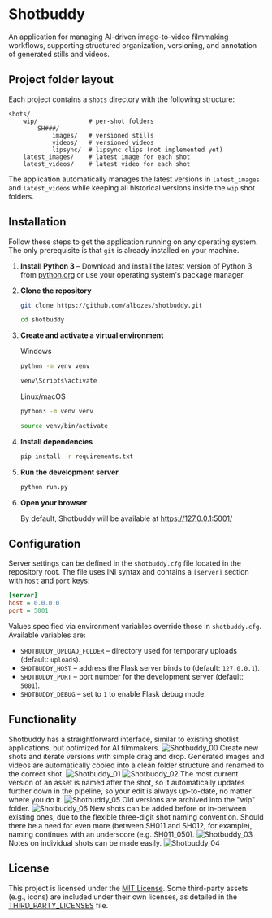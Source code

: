# Shotbuddy
An application for managing AI-driven image-to-video filmmaking workflows, supporting structured organization, versioning, and annotation of generated stills and videos.

## Project folder layout

Each project contains a `shots` directory with the following structure:

```
shots/
    wip/              # per-shot folders
        SH###/
            images/   # versioned stills
            videos/   # versioned videos
            lipsync/  # lipsync clips (not implemented yet)
    latest_images/    # latest image for each shot
    latest_videos/    # latest video for each shot
```

The application automatically manages the latest versions in `latest_images` and `latest_videos` while keeping all historical versions inside the `wip` shot folders.

## Installation

Follow these steps to get the application running on any operating system. The
only prerequisite is that `git` is already installed on your machine.

1. **Install Python 3** – Download and install the latest version of Python 3
   from [python.org](https://www.python.org/downloads/) or use your operating
   system's package manager.
2. **Clone the repository**

   ```bash
   git clone https://github.com/albozes/shotbuddy.git
   ```
   ```bash
   cd shotbuddy
   ```
3. **Create and activate a virtual environment**

   Windows
   ```bash
   python -m venv venv
   ```
   ```bash
   venv\Scripts\activate
   ```
   Linux/macOS
   ```bash
   python3 -m venv venv
   ```
   ```bash
   source venv/bin/activate
   ```

4. **Install dependencies**

   ```bash
   pip install -r requirements.txt
   ```
5. **Run the development server**

   ```bash
   python run.py
   ```
6. **Open your browser**

   By default, Shotbuddy will be available at https://127.0.0.1:5001/

## Configuration

Server settings can be defined in the `shotbuddy.cfg` file located in the
repository root. The file uses INI syntax and contains a `[server]` section with
`host` and `port` keys:

```ini
[server]
host = 0.0.0.0
port = 5001
```

Values specified via environment variables override those in `shotbuddy.cfg`.
Available variables are:

- `SHOTBUDDY_UPLOAD_FOLDER` – directory used for temporary uploads (default:
  `uploads`).
- `SHOTBUDDY_HOST` – address the Flask server binds to (default: `127.0.0.1`).
- `SHOTBUDDY_PORT` – port number for the development server (default: `5001`).
- `SHOTBUDDY_DEBUG` – set to `1` to enable Flask debug mode.

## Functionality
Shotbuddy has a straightforward interface, similar to existing shotlist applications, but optimized for AI filmmakers.
![Shotbuddy_00](https://github.com/user-attachments/assets/d5b00bff-a698-4f55-a3ea-d16192e9e8df)
Create new shots and iterate versions with simple drag and drop. Generated images and videos are automatically copied into a clean folder structure and renamed to the correct shot.
![Shotbuddy_01](https://github.com/user-attachments/assets/adffec41-d2fe-4ca8-b45f-35257a411a3b)
![Shotbuddy_02](https://github.com/user-attachments/assets/e35bc530-cb3b-4a76-a8ab-ca5fda5cf1a9)
The most current version of an asset is named after the shot, so it automatically updates further down in the pipeline, so your edit is always up-to-date, no matter where you do it.
![Shotbuddy_05](https://github.com/user-attachments/assets/8cbbb9cb-8842-4182-a3d4-59cfd0fa45b6)
Old versions are archived into the "wip" folder.
![Shotbuddy_06](https://github.com/user-attachments/assets/1b5f9f52-873b-42ce-9bd1-79976c994691)
New shots can be added before or in-between existing ones, due to the flexible three-digit shot naming convention. Should there be a need for even more (between SH011 and SH012, for example), naming continues with an underscore (e.g. SH011_050).
![Shotbuddy_03](https://github.com/user-attachments/assets/8201d548-8086-4956-9464-ba2f2343b43a)
Notes on individual shots can be made easily.
![Shotbuddy_04](https://github.com/user-attachments/assets/7567416e-3f4b-42d0-888c-b8296b261616)

## License
This project is licensed under the [MIT License](./LICENSE.md).
Some third-party assets (e.g., icons) are included under their own licenses, as detailed in the [THIRD_PARTY_LICENSES](./THIRD_PARTY_LICENSES.md) file.